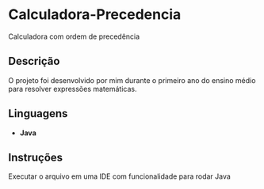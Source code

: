 # Calculadora-Precedencia
Calculadora com ordem de precedência

## Descrição 
O projeto foi desenvolvido por mim durante o primeiro ano do ensino médio para resolver expressões matemáticas.
 
## Linguagens 
-  **Java**

## Instruções 
Executar o arquivo em uma IDE com funcionalidade para rodar Java

